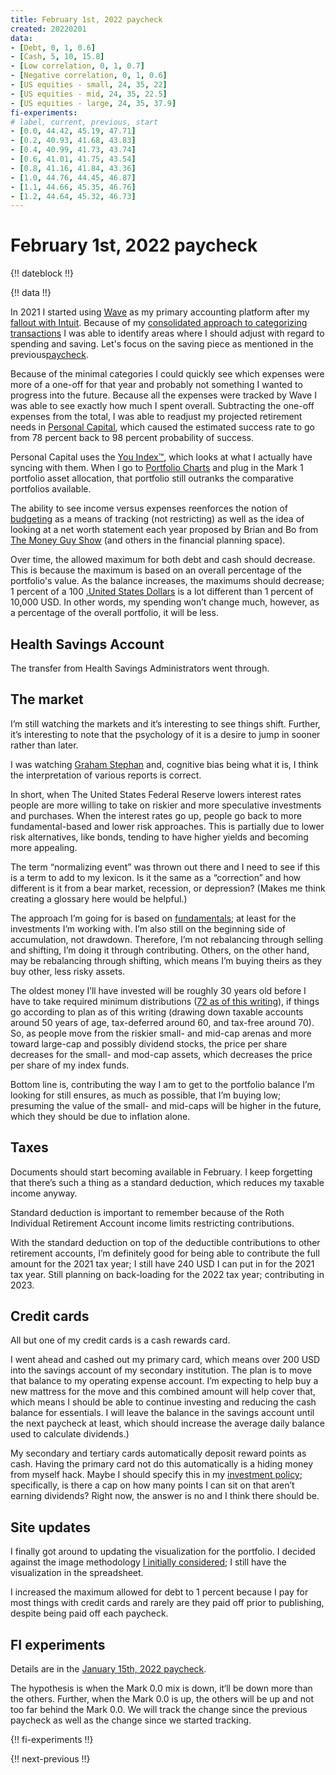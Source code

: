 ```yaml
---
title: February 1st, 2022 paycheck
created: 20220201
data:
- [Debt, 0, 1, 0.6]
- [Cash, 5, 10, 15.8]
- [Low correlation, 0, 1, 0.7]
- [Negative correlation, 0, 1, 0.6]
- [US equities - small, 24, 35, 22]
- [US equities - mid, 24, 35, 22.5]
- [US equities - large, 24, 35, 37.9]
fi-experiments:
# label, current, previous, start
- [0.0, 44.42, 45.19, 47.71]
- [0.2, 40.93, 41.68, 43.83]
- [0.4, 40.99, 41.73, 43.74]
- [0.6, 41.01, 41.75, 43.54]
- [0.8, 41.16, 41.84, 43.36]
- [1.0, 44.76, 44.45, 46.87]
- [1.1, 44.66, 45.35, 46.76]
- [1.2, 44.64, 45.32, 46.73]
---
```


# February 1st, 2022 paycheck

{!! dateblock !!}

{!! data !!}

In 2021 I started using [Wave](https://www.waveapps.com) as my primary accounting platform after my [fallout with Intuit](/finances/building-wealth-paycheck-to-paycheck/20220101/). Because of my [consolidated approach to categorizing transactions](/finances/budgeting/) I was able to identify areas where I should adjust with regard to spending and saving. Let's focus on the saving piece as mentioned in the previous[paycheck](/finances/building-wealth-paycheck-to-paycheck/20220115/#too-much-cash).

Because of the minimal categories I could quickly see which expenses were more of a one-off for that year and probably not something I wanted to progress into the future. Because all the expenses were tracked by Wave I was able to see exactly how much I spent overall. Subtracting the one-off expenses from the total, I was able to readjust my projected retirement needs in [Personal Capital](https://www.personalcapital.com/?variant=bright-hp), which caused the estimated success rate to go from 78 percent back to 98 percent probability of success.

Personal Capital uses the [You Index™️](https://support.personalcapital.com/hc/en-us/articles/201169610-What-is-the-You-Index-), which looks at what I actually have syncing with them. When I go to [Portfolio Charts](https://portfoliocharts.com/portfolio/portfolio-matrix/) and plug in the Mark 1 portfolio asset allocation, that portfolio still outranks the comparative portfolios available.

The ability to see income versus expenses reenforces the notion of [budgeting](/finances/budgeting/) as a means of tracking (not restricting) as well as the idea of looking at a net worth statement each year proposed by Brian and Bo from [The Money Guy Show](https://www.moneyguy.com/resources/) (and others in the financial planning space).

Over time, the allowed maximum for both debt and cash should decrease. This is because the maximum is based on an overall percentage of the portfolio's value. As the balance increases, the maximums should decrease; 1 percent of a 100 [.United States Dollars](USD) is a lot different than 1 percent of 10,000 USD. In other words, my spending won’t change much, however, as a percentage of the overall portfolio, it will be less.

## Health Savings Account

The transfer from Health Savings Administrators went through.

## The market

I’m still watching the markets and it’s interesting to see things shift. Further, it’s interesting to note that the psychology of it is a desire to jump in sooner rather than later.

I was watching [Graham Stephan](https://youtu.be/LLKg24IVuhc) and, cognitive bias being what it is, I think the interpretation of various reports is correct.

In short, when The United States Federal Reserve lowers interest rates people are more willing to take on riskier and more speculative investments and purchases. When the interest rates go up, people go back to more fundamental-based and lower risk approaches. This is partially due to lower risk alternatives, like bonds, tending to have higher yields and becoming more appealing. 

The term “normalizing event” was thrown out there and I need to see if this is a term to add to my lexicon. Is it the same as a “correction” and how different is it from a bear market, recession, or depression? (Makes me think creating a glossary here would be helpful.)

The approach I’m going for is based on [fundamentals](/finances/); at least for the investments I’m working with. I’m also still on the beginning side of accumulation, not drawdown. Therefore, I’m not rebalancing through selling and shifting, I’m doing it through contributing. Others, on the other hand, may be rebalancing through shifting, which means I’m buying theirs as they buy other, less risky assets.

The oldest money I’ll have invested will be roughly 30 years old before I have to take required minimum distributions ([72 as of this writing](https://www.investor.gov/financial-tools-calculators/calculators/required-minimum-distribution-calculator)), if things go according to plan as of this writing (drawing down taxable accounts around 50 years of age, tax-deferred around 60, and tax-free around 70). So, as people move from the riskier small- and mid-cap arenas and more toward large-cap and possibly dividend stocks, the price per share decreases for the small- and mod-cap assets, which decreases the price per share of my index funds.

Bottom line is, contributing the way I am to get to the portfolio balance I’m looking for still ensures, as much as possible, that I’m buying low; presuming the value of the small- and mid-caps will be higher in the future, which they should be due to inflation alone.

## Taxes

Documents should start becoming available in February. I keep forgetting that there’s such a thing as a standard deduction, which reduces my taxable income anyway.

Standard deduction is important to remember because of the Roth Individual Retirement Account income limits restricting contributions. 

With the standard deduction on top of the deductible contributions to other retirement accounts, I’m definitely good for being able to contribute the full amount for the 2021 tax year; I still have 240 USD I can put in for the 2021 tax year. Still planning on back-loading for the 2022 tax year; contributing in 2023.

## Credit cards

All but one of my credit cards is a cash rewards card.

I went ahead and cashed out my primary card, which means over 200 USD into the savings account of my secondary institution. The plan is to move that balance to my operating expense account. I’m expecting to help buy a new mattress for the move and this combined amount will help cover that, which means I should be able to continue investing and reducing the cash balance for essentials. I will leave the balance in the savings account until the next paycheck at least, which should increase the average daily balance used to calculate dividends.)

My secondary and tertiary cards automatically deposit reward points as cash. Having the primary card not do this automatically is a hiding money from myself hack. Maybe I should specify this in my [investment policy](/finances/investment-policy/#emergency-fund-cash-and-credit); specifically, is there a cap on how many points I can sit on that aren’t earning dividends? Right now, the answer is no and I think there should be.

## Site updates

I finally got around to updating the visualization for the portfolio. I decided against the image methodology [I initially considered](/finances/building-wealth-paycheck-to-paycheck/20210301/); I still have the visualization in the spreadsheet.

I increased the maximum allowed for debt to 1 percent because I pay for most things with credit cards and rarely are they paid off prior to publishing, despite being paid off each paycheck.

## FI experiments

Details are in the [January 15th, 2022 paycheck](https://joshbruce.com/finances/building-wealth-paycheck-to-paycheck/20220115/#fi-experiments).

The hypothesis is when the Mark 0.0 mix is down, it‘ll be down more than the others. Further, when the Mark 0.0 is up, the others will be up and not too far behind the Mark 0.0. We will track the change since the previous paycheck as well as the change since we started tracking.

{!! fi-experiments !!}

{!! next-previous !!}
